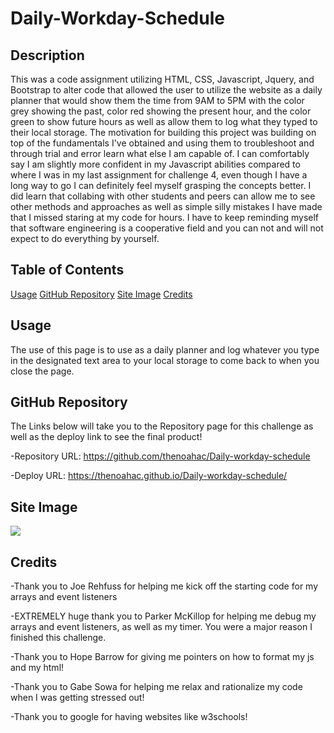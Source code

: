 # Daily-Workday-Schedule

## Description

This was a code assignment utilizing  HTML, CSS, Javascript, Jquery, and Bootstrap to alter code that allowed the user to utilize the website as a daily planner that would show them the time from 9AM to 5PM with the color grey showing the past, color red showing the present hour, and the color green to show future hours as well as allow them to log what they typed to their local storage.
The motivation for building this project was building on top of the fundamentals I've obtained and using them to troubleshoot and through trial and error learn what else I am capable of. I can comfortably say I am slightly more confident in my Javascript abilities compared to where I was in my last assignment for challenge 4, even though I have a long way to go I can definitely feel myself grasping the concepts better.
I did learn that collabing with other students and peers can allow me to see other methods and approaches as well as simple silly mistakes I have made that I missed staring at my code for hours. I have to keep reminding myself that software engineering is a cooperative field and you can not and will not expect to do everything by yourself.

## Table of Contents

[Usage](#usage)
[GitHub Repository](#github-repository)
[Site Image](#site-image)
[Credits](#credits)

## Usage

The use of this page is to use as a daily planner and log whatever you type in the designated text area to your local storage to come back to when you close the page.

## GitHub Repository

The Links below will take you to the Repository page for this challenge as well as the deploy link to see the final product!

-Repository URL: https://github.com/thenoahac/Daily-workday-schedule

-Deploy URL: https://thenoahac.github.io/Daily-workday-schedule/

## Site Image

![](https://github.com/thenoahac/coding-quiz-challenge4/blob/main/assets/images/Capture.JPG)

## Credits

-Thank you to Joe Rehfuss for helping me kick off the starting code for my arrays and event listeners

-EXTREMELY huge thank you to Parker McKillop for helping me debug my arrays and event listeners, as well as my timer. You were a major reason I finished this challenge.

-Thank you to Hope Barrow for giving me pointers on how to format my js and my html!

-Thank you to Gabe Sowa for helping me relax and rationalize my code when I was getting stressed out!

-Thank you to google for having websites like w3schools!